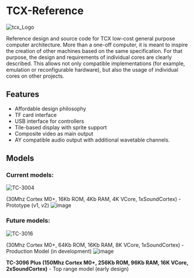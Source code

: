 # TCX-Reference

![tcx_Logo](https://user-images.githubusercontent.com/5050761/117586133-7e391880-b116-11eb-8d28-3e1a7bb58f7f.png)

Reference design and source code for TCX low-cost general purpose computer architecture. More than a one-off computer, it is meant to inspire the creation of other machines based on the same specification. For that purpose, the design and requirements of individual cores are clearly described. This allows not only compatible implementations (for example, emulation or reconfigurable hardware), but also the usage of individual cores on other projects.

## Features

- Affordable design philosophy
- TF card interface
- USB interface for controllers
- Tile-based display with sprite support
- Composite video as main output
- AY compatible audio output with additional wavetable channels.

## Models

### Current models:
![TC-3004](https://user-images.githubusercontent.com/5050761/117587756-b55ff780-b11f-11eb-823b-688853958600.png)

(30Mhz Cortex M0+, 16Kb ROM, 4Kb RAM, 4K VCore, 1xSoundCortex) - Prototype (v1, v2)
![image](https://user-images.githubusercontent.com/5050761/116898799-1cb90b80-ac37-11eb-92da-44ba474c4a2c.png)

### Future models:
![TC-3016](https://user-images.githubusercontent.com/5050761/117587784-d88aa700-b11f-11eb-993e-0adb01bb1103.png)

(30Mhz Cortex M0+, 64Kb ROM, 16Kb RAM, 8K VCore, 1xSoundCortex) - Production Model (in development)
![image](https://user-images.githubusercontent.com/5050761/118399338-02325980-b65d-11eb-9123-5cb44088fb3c.png)

**TC-3096 Plus (150Mhz Cortex M0+, 256Kb ROM, 96Kb RAM, 16K VCore, 2xSoundCortex)** - Top range model (early design)
